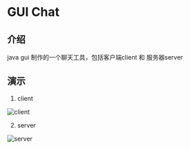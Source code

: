 # GUI Chat

## 介绍

java gui 制作的一个聊天工具，包括客户端client 和 服务器server

## 演示

1. client

![client](https://user-images.githubusercontent.com/46235235/186466031-4ef9a17d-a696-4791-8fab-60d8d370572e.png)

2. server

![server](https://user-images.githubusercontent.com/46235235/186466099-9cf96ae9-2068-4695-9364-0843fecec40e.png)